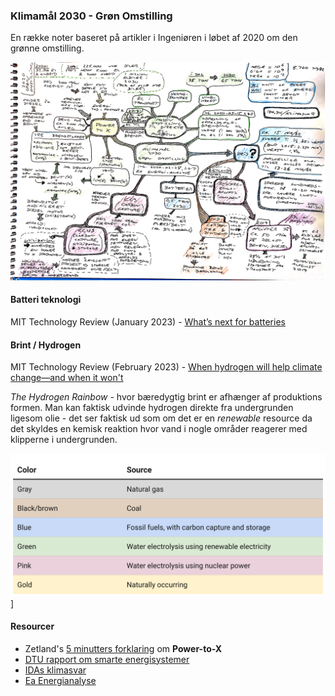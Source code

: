 ### Klimamål 2030 - Grøn Omstilling

En række noter baseret på artikler i Ingeniøren i løbet af 2020 om den grønne omstilling.

[![Klimamål 2030 - Grøn Omstilling](green-energy-2020.jpg "Klimamål 2030 - Grøn Omstilling")](green-energy-2020.jpg)

#### Batteri teknologi

MIT Technology Review (January 2023) - [What’s next for batteries](https://www.technologyreview.com/2023/01/04/1066141/whats-next-for-batteries/)

#### Brint / Hydrogen

MIT Technology Review (February 2023) - [When hydrogen will help climate change—and when it won't](https://www.technologyreview.com/2023/02/23/1069086/when-hydrogen-will-help-climate-change-and-when-it-wont/)

*The Hydrogen Rainbow* - hvor bæredygtig brint er afhænger af produktions formen. Man kan faktisk udvinde hydrogen direkte fra undergrunden ligesom olie - det ser faktisk ud som om det er en *renewable* resource da det skyldes en kemisk reaktion hvor vand i nogle områder reagerer med klipperne i undergrunden.

![The Hydrogen Rainbow](hydrogen-rainbow.png "The Hydrogen Rainbow")]

#### Resourcer

* Zetland's [5 minutters forklaring](https://youtu.be/BUn00A3vgSQ) om **Power-to-X**
* [DTU rapport om smarte energisystemer](https://features.dtu.dk/smarte-energisystemer/)
* [IDAs klimasvar](https://ida.dk/klimasvar)
* [Ea Energianalyse](https://www.ea-energianalyse.dk)
